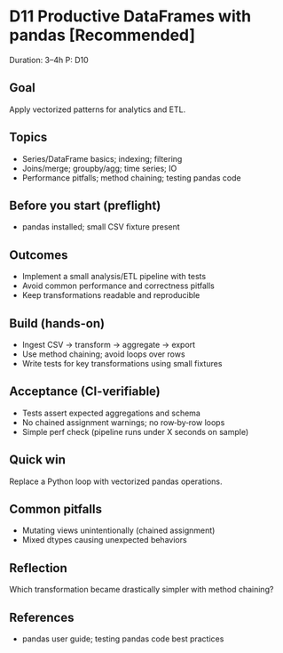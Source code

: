 # D11 Productive DataFrames with pandas [Recommended]

Duration: 3–4h
P: D10

## Goal
Apply vectorized patterns for analytics and ETL.

## Topics
- Series/DataFrame basics; indexing; filtering
- Joins/merge; groupby/agg; time series; IO
- Performance pitfalls; method chaining; testing pandas code

## Before you start (preflight)
- pandas installed; small CSV fixture present

## Outcomes
- Implement a small analysis/ETL pipeline with tests
- Avoid common performance and correctness pitfalls
- Keep transformations readable and reproducible

## Build (hands-on)
- Ingest CSV → transform → aggregate → export
- Use method chaining; avoid loops over rows
- Write tests for key transformations using small fixtures

## Acceptance (CI-verifiable)
- Tests assert expected aggregations and schema
- No chained assignment warnings; no row‑by‑row loops
- Simple perf check (pipeline runs under X seconds on sample)

## Quick win
Replace a Python loop with vectorized pandas operations.

## Common pitfalls
- Mutating views unintentionally (chained assignment)
- Mixed dtypes causing unexpected behaviors

## Reflection
Which transformation became drastically simpler with method chaining?

## References
- pandas user guide; testing pandas code best practices

